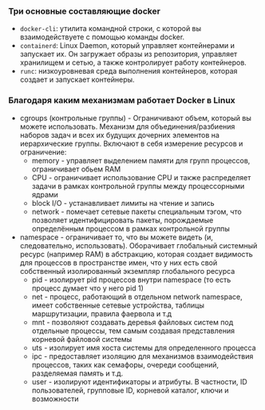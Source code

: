### Три основные составляющие docker

- `docker-cli`: утилита командной строки, с которой вы взаимодействуете с помощью команды docker.
- `containerd`: Linux Daemon, который управляет контейнерами и запускает их. Он загружает образы из репозитория, управляет хранилищем и сетью, а также контролирует работу контейнеров.
- `runc`: низкоуровневая среда выполнения контейнеров, которая создает и запускает контейнеры.

### Благодаря каким механизмам работает Docker в Linux

- cgroups (контрольные группы) - Ограничивают объем, который вы можете использовать. Механизм для объединения/разбиения наборов задач и всех их будущих дочерних элементов на иерархические группы. Включают в себя измерение ресурсов и ограничение:
  - memory - управляет выделением памяти для групп процессов, ограничивает обьем RAM
  - CPU - ограничивает использование CPU и также распределяет задачи в рамках контрольной группы между процессорными ядрами
  - block I/O - устанавливает лимиты на чтение и запись
  - network - помечает сетевые пакеты специальным тэгом, что позволяет идентифицировать пакеты, порождаемые определённым процессом в рамках контрольной группы
- namespace - ограничивает то, что вы можете видеть (и, следовательно, использовать). Оборачивает глобальный системный ресурс (например RAM) в абстракцию, которая создает видимость для процессов в пространстве имен, что у них есть свой собственный изолированный экземпляр глобального ресурса
  - pid - изолирует pid процессов внутри namespace (то есть процесс думает что у него pid 1)
  - net - процесс, работающий в отдельном network namespace, имеет собственные сетевые устройства, таблицы маршрутизации, правила фаервола и т.д
  - mnt - позволяют создавать деревья файловых систем под отдельные процессы, тем самым создавая представления корневой файловой системы
  - uts - изолирует имя хоста системы для определенного процесса
  - ipc - предоставляет изоляцию для механизмов взаимодействия процессов, таких как семафоры, очереди сообщений, разделяемая память и т.д.
  - user - изолируют идентификаторы и атрибуты. В частности, ID пользователей, групповые ID, корневой каталог, ключи и возможности
